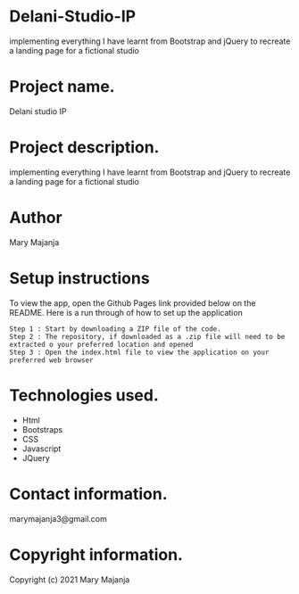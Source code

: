 # Delani-Studio-IP
<p>implementing everything I have learnt from Bootstrap and jQuery to recreate a landing page for a fictional studio</p>
<h1>Project name.</h1>
Delani studio IP
<h1>Project description.</h1>
<p>implementing everything I have learnt from Bootstrap and jQuery to recreate a landing page for a fictional studio</p>
<h1>Author</h1>
Mary Majanja
<h1>Setup instructions</h1>
To view the app, open the Github Pages link provided below on the README. Here is a run through of how to set up the application

    Step 1 : Start by downloading a ZIP file of the code.
    Step 2 : The repository, if downloaded as a .zip file will need to be extracted o your preferred location and opened
    Step 3 : Open the index.html file to view the application on your preferred web browser

<h1>Technologies used.</h1>
<ul>
    <li>Html</li>
    <li>Bootstraps</li>
    <li>CSS</li>
    <li>Javascript</li>
    <li>JQuery</li>
</ul>
<h1>Contact information.</h1>
marymajanja3@gmail.com
<h1>Copyright information.</h1>
Copyright (c) 2021 Mary Majanja
